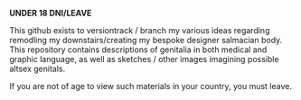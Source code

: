 **UNDER 18 DNI/LEAVE**

This github exists to versiontrack / branch my various ideas regarding remodling my downstairs/creating my bespoke designer salmacian body.
This repository contains descriptions of genitalia in both medical and graphic language, as well as sketches / other images imagining possible altsex genitals.

If you are not of age to view such materials in your country, you must leave.
